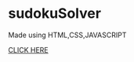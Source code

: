 # sudokuSolver

Made using HTML,CSS,JAVASCRIPT

[CLICK HERE](https://aviva12.github.io/sudokuSolver/)